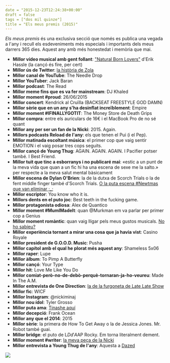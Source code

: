 ```yaml
---
date = "2015-12-23T12:24:38+00:00"
draft = false
tags = ["dos mil quinze"]
title = "Els meus premis (2015)"
---
```

*Els meus premis* és una exclusiva secció que només es publica una vegada a l'any i recull els esdeveniments més especials i importants dels meus darrers 365 dies. Aquest any amb més honestedat i memòria que mai.

<!-- more -->

- **Millor vídeo musical amb gent follant**: ["Natural Born Lovers"](http://enricllonch.com/post/135671489264/els-30-singles-del-2015) d'Erik Hassle (la cançó és fire, per cert)
- **Millor ús de Twitter**: [la història de Zola](https://imgur.com/a/WDwyW)
- **Millor canal de YouTube**: The Needle Drop
- **Millor YouTuber**: Jack Baran
- **Millor podcast**: The Read
- **Millor meme fins que es va fer mainstream**: DJ Khaled
- **Millor moment #proud**: 26/06/2015
- **Millor concert**: Kendrick al Cruïlla (BACKSEAT FREESTYLE GOD DAMN)
- **Millor sèrie que en un any s'ha desinflat increïblement**: Empire
- **Millor moment #IFINALLYGOTIT**: The Money Store de Death Grips
- **Millor compra**: entre els auriculars de 16€ i el MacBook Pro de no sé quant
- **Millor any per ser un fan de la Nicki**: 2015. Again.
- **Millors podcasts Reload de l'any**: els que tenen el Pui (i el Pep).
- **Millor matinada escoltant música**: el primer cop que vaig sentir EMOTION i el vaig posar tres cops seguits.
- **Millor cançó de Young Thug**: AGAIN. AGAIN. AGAIN. I Pacifier potser també. I Best Friend.
- **Millor tuit que tinc a esborranys i no publicaré mai**: «estic a un punt de la meva vida que quan a un fic hi ha una escena de sexe me la salto.» per respecte a la meva salut mental bàsicament
- **Millor escena de Dylan O'Brien**: la de la dutxa de Scorch Trials o la de fent middle finger també d'Scorch Trials. [O la puta escena #Newtmas que van eliminar ;_;](https://www.youtube.com/watch?v=QMUI433QDfk)
- **Millor escriptor**: You know who it is.
- **Millors dents en el puto joc**:  Best teeth in the fucking game.
- **Millor protagonista odiosa**: Alex de Quantico
- **Millor moment #MumIMadeIt**: quan @Murkman em va parlar per primer cop a Genius
- **Millor moment romàntic**: quan vaig lligar pels meus gustos musicals. [No ho sabíeu?](https://pbs.twimg.com/media/CWqvxkiWwAA9DNG.png)
- **Millor experiència tornant a mirar una cosa que ja havia vist**: Casino Royale
- **Millor president de G.O.O.D. Music**: Pusha
- **Millor capítol amb el qual he plorat més aquest any**: Shameless 5x06
- **Millor raper**: Lupe
- **Millor àlbum**: To Pimp A Butterfly
- **Millor cançó**: Your Type
- **Millor hit**: Love Me Like You Do
- **Millor comiat-però-no-de-debò-perquè-tornaran-ja-ho-veureu**: Made In The A.M.
- **Millor entrevista de One Direction**: [la de la furgoneta de Late Late Show](https://www.youtube.com/watch?v=329xjDM7YaE)
- **Millor fic**: WICF
- **Millor Instagram**: @nickiminaj
- **Millor nou ídol**: Tyler Grosso
- **Millor puta ama**: [Tinashe aquí](https://www.youtube.com/watch?v=T8A0kG6Dpm0)
- **Millor decepció**: Frank Ocean
- **Millor any que el 2014**: 2015
- **Millor sèrie**: la primera de How To Get Away o la de Jessica Jones. Mr. Robot també guai.
- **Millor bridge**: el puto de L$D d'A$AP Rocky. Em torna literalment dement.
- **Millor moment #writer**: [la meva peça de la Nicki](https://medium.com/@enricll/this-is-the-best-nicki-minaj-song-e731a9b177b5#.efpx92ldv)
- **Millor entrevista a Young Thug de l'any**: Aquesta a [Dazed](http://www.dazeddigital.com/music/article/25802/1/young-thug-eccentric-in-chief)

<img id="splashFade" src="https://36.media.tumblr.com/28de7cee68ccbe8e2c629a16e1d64490/tumblr_nzt94iZWih1u00ofno1_1280.png">